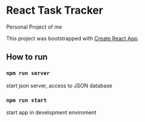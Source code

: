 # React Task Tracker

Personal Project of me

This project was bootstrapped with [Create React App](https://github.com/facebook/create-react-app).

## How to run

### `npm run server`
start json server, access to JSON database

### `npm run start`
start app in development enviroment

